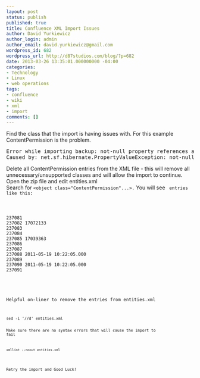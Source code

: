 ```yaml
---
layout: post
status: publish
published: true
title: Confluence XML Import Issues
author: David Yurkiewicz
author_login: admin
author_email: david.yurkiewicz@gmail.com
wordpress_id: 682
wordpress_url: http://d87studios.com/blog/?p=682
date: 2013-03-26 13:35:01.000000000 -04:00
categories:
- Technology
- Linux
- web operations
tags:
- confluence
- wiki
- xml
- import
comments: []
---
```

Find the class that the import is having issues with. For this example ContentPermission is the problem.

<pre class="prettyprint">Error while importing backup: not-null property references a null or transient value: com.atlassian.confluence.security.ContentPermission.owningSet
Caused by: net.sf.hibernate.PropertyValueException: not-null property references a null or transient value: com.atlassian.confluence.security.ContentPermission.owningSet
</pre>
Delete all ContentPermission entries from the XML file - this will remove all unnecessary/unsupported classes and will allow the import to continue. Open the zip file and edit entities.xml
<br>
Search for <code><object class="ContentPermission"...>.</code> You will see <code><object></code> entries like this:

<pre class="prettyprint">

237081 <object class="ContentPermission" package="com.atlassian.confluence.security">
237082 <id name="id">17072133</id>
237083 <property name="type"><![CDATA[View]]></property>
237084 <property name="userName"><![CDATA[corporatetrainer]]></property>
237085 <property name="groupName"/><property name="owningSet" class="ContentPermissionSet" package="com.atlassian.confluence.security"><id name="id">17039363</id>
237086 </property>
237087 <property name="creatorName"><![CDATA[corporatetrainer]]></property>
237088 <property name="creationDate">2011-05-19 10:22:05.000</property>
237089 <property name="lastModifierName"><![CDATA[corporatetrainer]]></property>
237090 <property name="lastModificationDate">2011-05-19 10:22:05.000</property>
237091 </object>

</pre>

Helpful on-liner to remove the entries from entities.xml

<pre><code>sed -i '/<object class="ContentPermission"/,/<\/object>/d' entities.xml</code></pre>

Make sure there are no syntax errors that will cause the import to fail
<pre><code>xmllint --noout entities.xml</code></pre>

Retry the import and Good Luck!
